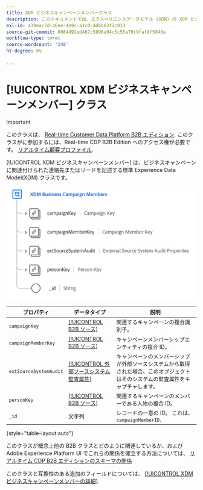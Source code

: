 ```yaml
---
title: XDM ビジネスキャンペーンメンバークラス
description: このドキュメントでは、エクスペリエンスデータモデル (XDM) の XDM ビジネスキャンペーンメンバークラスの概要を説明します。
exl-id: a39eac7d-46ee-4e9c-a1c0-4dbb63f2c813
source-git-commit: 0084492ed467c5996a94c5c55a79c9faf8f5046e
workflow-type: tm+mt
source-wordcount: '248'
ht-degree: 8%

---
```


# [!UICONTROL XDM ビジネスキャンペーンメンバー] クラス

>[!IMPORTANT]
>
>このクラスは、 [Real-time Customer Data Platform B2B エディション](../../../rtcdp/b2b-overview.md). このクラスがに参加するには、Real-time CDP B2B Edition へのアクセス権が必要です。 [リアルタイム顧客プロファイル](../../../profile/home.md).

[!UICONTROL XDM ビジネスキャンペーンメンバー] は、ビジネスキャンペーンに関連付けられた連絡先またはリードを記述する標準 Experience Data Model(XDM) クラスです。

![UI に表示される XDM ビジネスキャンペーンメンバークラスの構造](../../images/classes/b2b/business-campaign-members.png)

| プロパティ | データタイプ | 説明 |
| --- | --- | --- |
| `campaignKey` | [[!UICONTROL B2B ソース]](../../data-types/b2b-source.md) | 関連するキャンペーンの複合識別子。 |
| `campaignMemberKey` | [[!UICONTROL B2B ソース]](../../data-types/b2b-source.md) | キャンペーンメンバーシップエンティティの複合 ID。 |
| `extSourceSystemAudit` | [[!UICONTROL 外部ソースシステム監査属性]](../../data-types/external-source-system-audit-attributes.md) | キャンペーンのメンバーシップが外部ソースシステムから取得された場合、このオブジェクトはそのシステムの監査属性をキャプチャします。 |
| `personKey` | [[!UICONTROL B2B ソース]](../../data-types/b2b-source.md) | 関連するキャンペーンのメンバーである人物の複合 ID。 |
| `_id` | 文字列 | レコードの一意の ID。 これは、 `campaignMemberID`. |

{style=&quot;table-layout:auto&quot;}

このクラスが概念上他の B2B クラスとどのように関連しているか、およびAdobe Experience Platform UI でこれらの関係を確立する方法については、 [リアルタイム CDP B2B エディションのスキーマの関係](../../tutorials/relationship-b2b.md)

このクラスと互換性のある追加のフィールドについては、 [[!UICONTROL XDM ビジネスキャンペーンメンバーの詳細]](../../field-groups/b2b-campaign-members/details.md).
